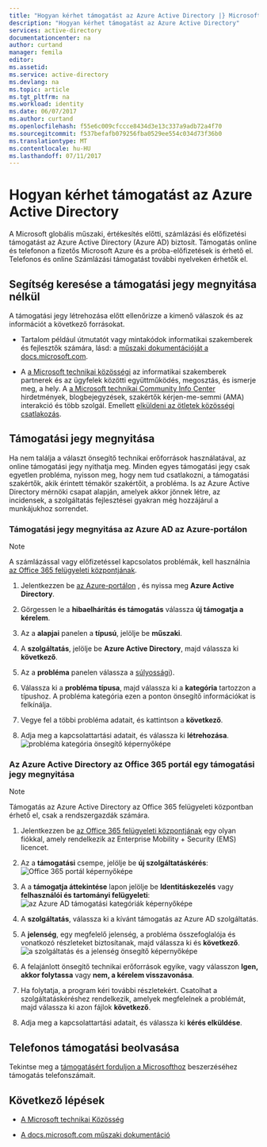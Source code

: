 ```yaml
---
title: "Hogyan kérhet támogatást az Azure Active Directory |} Microsoft Docs"
description: "Hogyan kérhet támogatást az Azure Active Directory"
services: active-directory
documentationcenter: na
author: curtand
manager: femila
editor: 
ms.assetid: 
ms.service: active-directory
ms.devlang: na
ms.topic: article
ms.tgt_pltfrm: na
ms.workload: identity
ms.date: 06/07/2017
ms.author: curtand
ms.openlocfilehash: f55e6c009cfccce8434d3e13c337a9adb72a4f70
ms.sourcegitcommit: f537befafb079256fba0529ee554c034d73f36b0
ms.translationtype: MT
ms.contentlocale: hu-HU
ms.lasthandoff: 07/11/2017
---
```

# <a name="how-to-get-support-for-azure-active-directory"></a>Hogyan kérhet támogatást az Azure Active Directory


A Microsoft globális műszaki, értékesítés előtti, számlázási és előfizetési támogatást az Azure Active Directory (Azure AD) biztosít. Támogatás online és telefonon a fizetős Microsoft Azure és a próba-előfizetések is érhető el. Telefonos és online Számlázási támogatást további nyelveken érhetők el. 

## <a name="find-help-without-opening-a-support-ticket"></a>Segítség keresése a támogatási jegy megnyitása nélkül

A támogatási jegy létrehozása előtt ellenőrizze a kimenő válaszok és az információt a következő forrásokat. 

* Tartalom például útmutatót vagy mintakódok informatikai szakemberek és fejlesztők számára, lásd: a [műszaki dokumentációját a docs.microsoft.com](https://docs.microsoft.com/azure/active-directory/).

* A [a Microsoft technikai közösségi](https://techcommunity.microsoft.com/) az informatikai szakemberek partnerek és az ügyfelek közötti együttműködés, megosztás, és ismerje meg, a hely. A [a Microsoft technikai Community Info Center](https://techcommunity.microsoft.com/t5/Community-Info-Center/ct-p/Community-Info-Center) hirdetmények, blogbejegyzések, szakértők kérjen-me-semmi (AMA) interakció és több szolgál. Emellett [elküldeni az ötletek közösségi csatlakozás](https://techcommunity.microsoft.com/t5/Communities/ct-p/communities).


## <a name="open-a-support-ticket"></a>Támogatási jegy megnyitása

Ha nem találja a választ önsegítő technikai erőforrások használatával, az online támogatási jegy nyithatja meg. Minden egyes támogatási jegy csak egyetlen probléma, nyisson meg, hogy nem tud csatlakozni, a támogatási szakértők, akik érintett témakör szakértőit, a probléma. Is az Azure Active Directory mérnöki csapat alapján, amelyek akkor jönnek létre, az incidensek, a szolgáltatás fejlesztései gyakran még hozzájárul a munkájukhoz sorrendet.

### <a name="how-to-open-a-support-ticket-for-azure-ad-in-the-azure-portal"></a>Támogatási jegy megnyitása az Azure AD az Azure-portálon

> [!NOTE]
> A számlázással vagy előfizetéssel kapcsolatos problémák, kell használnia [az Office 365 felügyeleti központjának](https://portal.office.com).
> 

1. Jelentkezzen be [az Azure-portálon](https://portal.azure.com) , és nyissa meg **Azure Active Directory**.
   
2. Görgessen le a **hibaelhárítás és támogatás** válassza **új támogatja a kérelem**.
   
3. Az a **alapjai** panelen a **típusú**, jelölje be **műszaki**.
   
4. A **szolgáltatás**, jelölje be **Azure Active Directory**, majd válassza ki **következő**.

5. Az a **probléma** panelen válassza a [súlyossági](https://azure.microsoft.com/support/plans/response/)).
  
6. Válassza ki a **probléma típusa**, majd válassza ki a **kategória** tartozzon a típushoz. A probléma kategória ezen a ponton önsegítő információkat is felkínálja.
  
7. Vegye fel a többi probléma adatait, és kattintson a **következő**.
  
8. Adja meg a kapcsolattartási adatait, és válassza ki **létrehozása**.
  ![probléma kategória önsegítő képernyőképe](./media/active-directory-troubleshooting-support-howto/open-support-ticket.png)

### <a name="how-to-open-a-support-ticket-for-azure-ad-in-the-office-365-portal"></a>Az Azure Active Directory az Office 365 portál egy támogatási jegy megnyitása

> [!NOTE]
> Támogatás az Azure Active Directory az Office 365 felügyeleti központban érhető el, csak a rendszergazdák számára.
> 

1. Jelentkezzen be [az Office 365 felügyeleti központjának](https://portal.office.com) egy olyan fiókkal, amely rendelkezik az Enterprise Mobility + Security (EMS) licencet.

2. Az a **támogatási** csempe, jelölje be **új szolgáltatáskérés**: ![Office 365 portál képernyőképe](./media/active-directory-troubleshooting-support-howto/office-portal.png)

3. A a **támogatja áttekintése** lapon jelölje be **Identitáskezelés** vagy **felhasználói és tartományi felügyeleti**: ![az Azure AD támogatási kategóriák képernyőképe](./media/active-directory-troubleshooting-support-howto/select-identity.png)

4. A **szolgáltatás**, válassza ki a kívánt támogatás az Azure AD szolgáltatás.

5. A **jelenség**, egy megfelelő jelenség, a probléma összefoglalója és vonatkozó részleteket biztosítanak, majd válassza ki és **következő**.
  ![a szolgáltatás és a jelenség önsegítő képernyőképe](./media/active-directory-troubleshooting-support-howto/open-service-request.png)

6. A felajánlott önsegítő technikai erőforrások egyike, vagy válasszon **Igen, akkor folytassa** vagy **nem, a kérelem visszavonása**.

7. Ha folytatja, a program kéri további részletekért. Csatolhat a szolgáltatáskéréshez rendelkezik, amelyek megfelelnek a problémát, majd válassza ki azon fájlok **következő**.

8. Adja meg a kapcsolattartási adatait, és válassza ki **kérés elküldése**.

## <a name="get-phone-support"></a>Telefonos támogatási beolvasása

Tekintse meg a [támogatásért forduljon a Microsofthoz](https://portal.office.com/Support/ContactUs.aspx) beszerzéséhez támogatás telefonszámait.

##  <a name="next-steps"></a>Következő lépések

* [A Microsoft technikai Közösség](https://techcommunity.microsoft.com/)

* [A docs.microsoft.com műszaki dokumentáció](https://docs.microsoft.com/azure/active-directory/)
